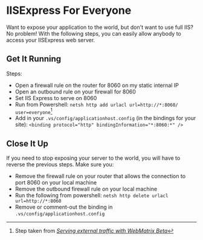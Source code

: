 ﻿# IISExpress For Everyone
Want to expose your application to the world, but don't want to use full IIS? No problem!
With the following steps, you can easily allow anybody to access your IISExpress web server.


## Get It Running
Steps:
- Open a firewall rule on the router for 8060 on my static internal IP
- Open an outbound rule on your firewall for 8060
- Set IIS Express to serve on 8060
- Run from Powershell: `netsh http add urlacl url=http://*:8060/ user=everyone`[^1]
- Add in your `.vs/config/applicationhost.config` (in the bindings for your site):
`<binding protocol="http" bindingInformation="*:8060:*" />`

## Close It Up
If you need to stop exposing your server to the world, you will have to reverse the previous steps.
Make sure you:
- Remove the firewall rule on your router that allows the connection to port 8060 on your local machine
- Remove the outbound firewall rule on your local machine
- Run the following from powershell: `netsh http delete urlacl url=http://*:8060`
- Remove or comment-out the binding in `.vs/config/applicationhost.config`

[^1]: Step taken from [_Serving external traffic with WebMatrix Beta_](https://blogs.iis.net/vaidyg/serving-external-traffic-with-webmatrix-beta)